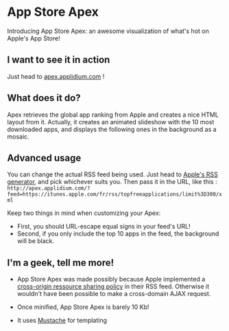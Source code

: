 # App Store Apex

Introducing App Store Apex: an awesome visualization of what's hot on Apple's App Store!

## I want to see it in action

Just head to [apex.applidium.com](http://apex.applidium.com/) !

## What does it do?

Apex retrieves the global app ranking from Apple and creates a nice HTML layout from it. Actually, it creates an animated slideshow with the 10 most downloaded apps, and displays the following ones in the background as a mosaic.

## Advanced usage

You can change the actual RSS feed being used. Just head to [Apple's RSS generator](http://itunes.apple.com/rss), and pick whichever suits you. Then pass it in the URL, like this :
`http://apex.applidium.com/?feed=https://itunes.apple.com/fr/rss/topfreeapplications/limit%3D300/xml`

Keep two things in mind when customizing your Apex:

* First, you should URL-escape equal signs in your feed's URL!
* Second, if you only include the top 10 apps in the feed, the background will be black.

## I'm a geek, tell me more!

* App Store Apex was made possibly because Apple implemented a [cross-origin ressource sharing policy](http://en.wikipedia.org/wiki/Cross-origin_resource_sharing) in their RSS feed. Otherwise it wouldn't have been possible to make a cross-domain AJAX request.

* Once minified, App Store Apex is barely 10 Kb!

* It uses [Mustache](http://mustache.github.com/) for templating

